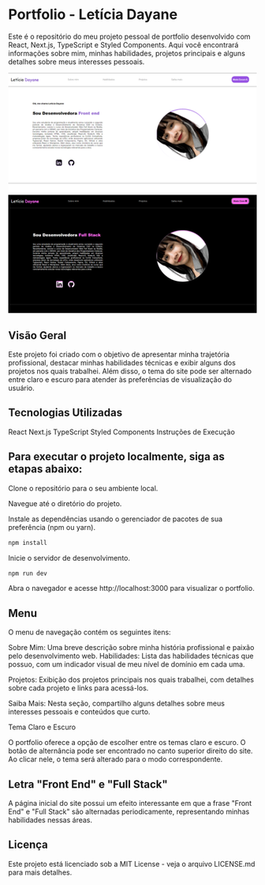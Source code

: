 # Portfolio - Letícia Dayane
Este é o repositório do meu projeto pessoal de portfolio desenvolvido com React, Next.js, TypeScript e Styled Components. Aqui você encontrará informações sobre mim, minhas habilidades, projetos principais e alguns detalhes sobre meus interesses pessoais.

<img src="./.github/portfolio.png">
<img src="./.github/portfolio-dark.png">

## Visão Geral
Este projeto foi criado com o objetivo de apresentar minha trajetória profissional, destacar minhas habilidades técnicas e exibir alguns dos projetos nos quais trabalhei. Além disso, o tema do site pode ser alternado entre claro e escuro para atender às preferências de visualização do usuário.

## Tecnologias Utilizadas
React
Next.js
TypeScript
Styled Components
Instruções de Execução

## Para executar o projeto localmente, siga as etapas abaixo:

Clone o repositório para o seu ambiente local.

Navegue até o diretório do projeto.

Instale as dependências usando o gerenciador de pacotes de sua preferência (npm ou yarn).

```bash
npm install
```

Inicie o servidor de desenvolvimento.

```bash
npm run dev
```

Abra o navegador e acesse http://localhost:3000 para visualizar o portfolio.

## Menu
O menu de navegação contém os seguintes itens:

<p>Sobre Mim: Uma breve descrição sobre minha história profissional e paixão pelo desenvolvimento web.
Habilidades: Lista das habilidades técnicas que possuo, com um indicador visual de meu nível de domínio em cada uma.
</p><p>Projetos: Exibição dos projetos principais nos quais trabalhei, com detalhes sobre cada projeto e links para acessá-los.
</p><p>Saiba Mais: Nesta seção, compartilho alguns detalhes sobre meus interesses pessoais e conteúdos que curto.
</p><p>Tema Claro e Escuro
</p><p>O portfolio oferece a opção de escolher entre os temas claro e escuro. O botão de alternância pode ser encontrado no canto superior direito do site. Ao clicar nele, o tema será alterado para o modo correspondente.
</p>

## Letra "Front End" e "Full Stack"
A página inicial do site possui um efeito interessante em que a frase "Front End" e "Full Stack" são alternadas periodicamente, representando minhas habilidades nessas áreas.


## Licença
Este projeto está licenciado sob a MIT License - veja o arquivo LICENSE.md para mais detalhes.